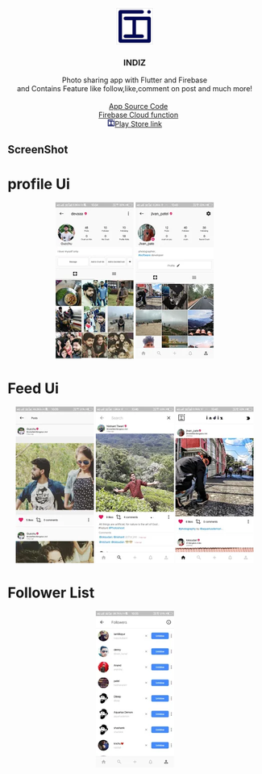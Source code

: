 <p align="center">
      <a href="https://flutter.io/">
        <img src="documentation/logo.png" alt="Logo" width=72 height=72>
      </a>
    
  <h3 align="center">INDIZ</h3>

  <p align="center">
    Photo sharing app with Flutter and Firebase
    <br>
    and Contains Feature like follow,like,comment on post and much more!
    <br>

<br>
<a href="https://github.com/jeen0404/indizapp"><img src="https://visualpharm.com/assets/707/Source%20Code-595b40b65ba036ed117d45b8.svg" width="15" height="15">App Source Code</a><br>
<a href="https://github.com/jeen0404/indiz-cloud-fun"><img src="https://www.seekpng.com/png/detail/788-7884007_google-cloud-functions-icon-google-cloud-dataprep-logo.png" width="15" height="10">Firebase Cloud function</a><br>
<a href="https://play.google.com/store/apps/details?id=xyz.indiz.flutter_app"><img src="documentation/logo.png" width="15" height="15">Play Store link</a>
</p>
<h2>ScreenShot</h2>
<h1>profile Ui</h1>
<div align="center"><img src="documentation/profile1.png"> <img src="documentation/profile2.png"><br></div>
<h1>Feed Ui</h1>
<div align="center"><img src="documentation/feed1.png"> <img src="documentation/feed2.png"> <img src="documentation/feed3.png"></div>
<h1>Follower List</h1>
<div align="center"><img src="documentation/follower.png"></div>
</p>
